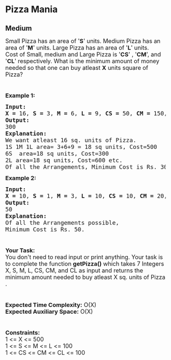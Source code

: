 # Pizza Mania
## Medium
<div class="problems_problem_content__Xm_eO"><p><span style="font-size:18px">Small Pizza has an area of '<strong>S</strong>' units</span><span style="font-size:18px">. Medium Pizza has an area&nbsp;</span><span style="font-size:18px">of '<strong>M</strong></span><span style="font-size:18px">' units</span><span style="font-size:18px">. Large Pizza has an area of '<strong>L</strong>' units</span><span style="font-size:18px">.<br>
Cost of </span><span style="font-size:18px">Small,</span><span style="font-size:18px"> medium and Large Pizza is '</span><span style="font-size:18px"><strong>CS</strong>' ,</span><span style="font-size:18px"> '<strong>CM</strong>', and '<strong>CL</strong>' respectively.</span><span style="font-size:18px"> What is the minimum amount of money</span><span style="font-size:18px"> needed so that one can buy </span><span style="font-size:18px">atleast</span><span style="font-size:18px"> <strong>X</strong> units square of Pizza?</span></p>

<p>&nbsp;</p>

<p><span style="font-size:18px"><strong>Example 1:</strong></span></p>

<pre><span style="font-size:18px"><strong>Input:</strong></span>
<span style="font-size:18px"><strong>X = </strong>16, <strong>S = </strong>3, <strong>M = </strong>6, <strong>L = </strong>9, <strong>CS = </strong>50, <strong>CM = </strong>150, <strong>CL = </strong>300</span>
<span style="font-size:18px"><strong>Output:</strong></span>
<span style="font-size:18px">300</span>
<span style="font-size:18px"><strong>Explanation:</strong></span>
<span style="font-size:18px">We want </span><span style="font-size:18px">atleast</span><span style="font-size:18px"> 16 sq. units of Pizza.
1S 1M 1L area= 3+6+9 = 18 sq units, Cost=500
6S  area=18 sq units, Cost=300
2L area=18 sq units, Cost=600</span><span style="font-size:18px"> etc.
Of all the Arrangements, Minimum Cost is Rs. 300.</span></pre>

<p><span style="font-size:18px"><strong>Example 2:</strong></span></p>

<pre><span style="font-size:18px"><strong>Input:</strong></span>
<span style="font-size:18px"><strong>X = </strong>10, <strong>S = </strong>1, <strong>M = </strong>3, <strong>L = </strong>10, <strong>CS = </strong>10, <strong>CM = </strong>20, <strong>CL = </strong>50</span>
<span style="font-size:18px"><strong>Output:</strong></span>
<span style="font-size:18px">50</span>
<span style="font-size:18px"><strong>Explanation:</strong></span>
<span style="font-size:18px">Of all the Arrangements possible,
Minimum Cost is Rs. 50.</span></pre>

<p>&nbsp;</p>

<p><span style="font-size:18px"><strong>Your Task:</strong><br>
You don't need to read input or print anything. Your task is to complete the function <strong>getPizza()</strong> which takes 7 Integers X, S, M, L, CS, CM, and CL as input and returns the minimum amount needed to buy atleast X sq. units of Pizza .</span></p>

<p>&nbsp;</p>

<p><span style="font-size:18px"><strong>Expected Time Complexity:</strong> O(X)<br>
<strong>Expected Auxiliary Space:</strong> O(X)</span></p>

<p>&nbsp;</p>

<p><span style="font-size:18px"><strong>Constraints:</strong></span><br>
<span style="font-size:18px">1 &lt;= X &lt;= 500<br>
1 &lt;= S &lt;= M &lt;= L &lt;= 100<br>
1 &lt;= CS &lt;= CM &lt;= CL &lt;= 100</span></p>
</div>